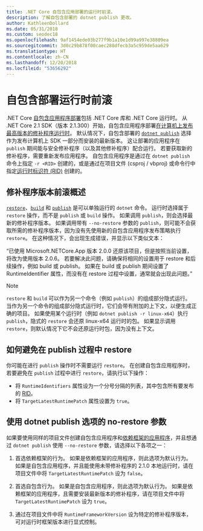 ```yaml
---
title: .NET Core 自包含应用部署的运行时前滚。
description: 了解自包含部署的 dotnet publish 更改。
author: KathleenDollard
ms.date: 05/31/2018
ms.custom: seodec18
ms.openlocfilehash: 9af1454ede03b277f9b1a10e1d99a997e38809ea
ms.sourcegitcommit: 3d0c29b878f00caec288dfecb3a5c959de5aa629
ms.translationtype: HT
ms.contentlocale: zh-CN
ms.lasthandoff: 12/20/2018
ms.locfileid: "53656292"
---
```

# <a name="self-contained-deployment-runtime-roll-forward"></a>自包含部署运行时前滚

.NET Core [自包含应用程序部署](index.md)包括 .NET Core 库和 .NET Core 运行时。 从 .NET Core 2.1 SDK（版本 2.1.300）开始，自包含应用程序部署[在计算机上发布最高版本的修补程序运行时](https://github.com/dotnet/designs/pull/36)。 默认情况下，自包含部署的 [`dotnet publish`](../tools/dotnet-publish.md) 选择作为发布计算机上 SDK 一部分而安装的最新版本。 这让部署的应用程序在 `publish` 期间能与安全修补程序（以及其他修补程序）配合运行。 若要获取新的修补程序，需要重新发布应用程序。 自包含应用程序是通过在 `dotnet publish` 命令上指定 `-r <RID>` 创建的，或是通过在项目文件 (csproj / vbproj) 或命令行中指定[运行时标识符 (RID)](../rid-catalog.md) 创建的。

## <a name="patch-version-roll-forward-overview"></a>修补程序版本前滚概述

[`restore`](../tools/dotnet-restore.md)、[`build`](../tools/dotnet-build.md) 和 [`publish`](../tools/dotnet-publish.md) 是可以单独运行的 `dotnet` 命令。 运行时选择属于 `restore` 操作，而不是 `publish` 或 `build` 操作。 如果调用 `publish`，则会选择最新的修补程序版本。 如果调用带有 `--no-restore` 参数的 `publish`，则可能不会获取所需的修补程序版本，因为没有先使用新的自包含应用程序发布策略执行 `restore`。 在这种情况下，会出现生成错误，并显示以下类似文本：

  “已使用 Microsoft.NETCore.App 版本 2.0.0 还原该项目，但是按照当前设置，将改为使用版本 2.0.6。 若要解决此问题，请确保将相同的设置用于 restore 和后续操作，例如 build 或 publish。 如果在 build 或 publish 期间设置了 RuntimeIdentifier 属性，而没有在 restore 过程中设置，通常就会出现此问题。”

> [!NOTE]
> `restore` 和 `build` 可以作为另一个命令（例如 `publish`）的组成部分隐式运行。 当作为另一个命令的组成部分隐式运行时，它们会带有附加的上下文，以便生成正确的项目。 如果使用某个运行时（例如 `dotnet publish -r linux-x64`）执行 `publish`，隐式的 `restore` 会还原 linux-x64 运行时的包。 如果显示调用 `restore`，则默认情况下它不会还原运行时包，因为没有上下文。

## <a name="how-to-avoid-restore-during-publish"></a>如何避免在 publish 过程中 restore

你可能在进行 `publish` 操作时不需要运行 `restore`。 在创建自包含应用程序时，若要避免在 `publish` 过程中进行 `restore`，请执行以下操作：

* 将 `RuntimeIdentifiers` 属性设为一个分号分隔的列表，其中包含所有要发布的 [RID](../rid-catalog.md)。
* 将 `TargetLatestRuntimePatch` 属性设置为 `true`。

## <a name="no-restore-argument-with-dotnet-publish-options"></a>使用 dotnet publish 选项的 no-restore 参数

如果要使用同样的项目文件创建自包含应用程序和[依赖框架的应用程序](index.md)，并且想通过 `dotnet publish` 使用 `--no-restore` 参数，请选择以下各项之一：

1. 首选依赖框架的行为。 如果是依赖框架的应用程序，则此选项为默认行为。 如果是自包含应用程序，并且能使用未带修补程序的 2.1.0 本地运行时，请在项目文件中将 `TargetLatestRuntimePatch` 设为 `false`。

2. 首选自包含行为。 如果是自包含应用程序，则此选项为默认行为。 如果是依赖框架的应用程序，且需要安装最新版本的修补程序，请在项目文件中将 `TargetLatestRuntimePatch` 设为 `true`。

3. 通过在项目文件中将 `RuntimeFrameworkVersion` 设为特定的修补程序版本，可对运行时框架版本进行显式控制。
